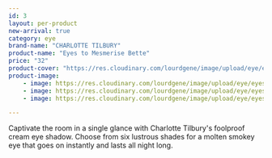 ```yaml
---
id: 3
layout: per-product
new-arrival: true
category: eye
brand-name: "CHARLOTTE TILBURY"
product-name: "Eyes to Mesmerise Bette"
price: "32"
product-cover: "https://res.cloudinary.com/lourdgene/image/upload/eye/eyes-to-mesmerise/cover-image.jpg"
product-image:
    - image: https://res.cloudinary.com/lourdgene/image/upload/eye/eyes-to-mesmerise/cover-image.jpg
    - image: https://res.cloudinary.com/lourdgene/image/upload/eye/eyes-to-mesmerise/eyes-to-mesmerise-bette550x550.jpg
    - image: https://res.cloudinary.com/lourdgene/image/upload/eye/eyes-to-mesmerise/bette-shade.jpg

---
```

Captivate the room in a single glance with Charlotte Tilbury's foolproof cream eye shadow. Choose from six lustrous shades for a molten smokey eye that goes on instantly and lasts all night long.

